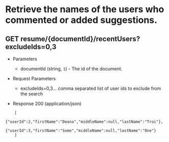 # Retrieve the names of the users who commented or added suggestions.
## GET resume/{documentId}/recentUsers?excludeIds=0,3
+ Parameters
	+ documentId (string, `1`) - The id of the document.
+ Request Parameters
	+ excludeIds=0,3... comma separated list of user ids to exclude from the search
	
+ Response 200 (application/json)
```
	[
		{"userId":2,"firstName":"Deana","middleName":null,"lastName":"Troi"},
		{"userId":3,"firstName":"Some","middleName":null,"lastName":"One"}
	]
``` 
